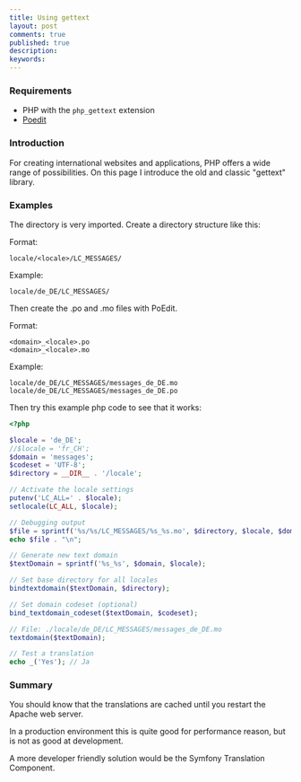 ```yaml
---
title: Using gettext
layout: post
comments: true
published: true
description: 
keywords: 
---
```


### Requirements

* PHP with the `php_gettext` extension
* [Poedit](https://poedit.net/)

### Introduction

For creating international websites and applications, PHP offers a wide range of possibilities. On this page I introduce the old and classic "gettext" library.

### Examples

The directory is very imported. Create a directory structure like this:

Format:

```
locale/<locale>/LC_MESSAGES/
```

Example:
```
locale/de_DE/LC_MESSAGES/
```

Then create the .po and .mo files with PoEdit.

Format:

```
<domain>_<locale>.po
<domain>_<locale>.mo

```

Example:

```
locale/de_DE/LC_MESSAGES/messages_de_DE.mo
locale/de_DE/LC_MESSAGES/messages_de_DE.po
```

Then try this example php code to see that it works:

```php
<?php

$locale = 'de_DE';
//$locale = 'fr_CH';
$domain = 'messages';
$codeset = 'UTF-8';
$directory = __DIR__ . '/locale';

// Activate the locale settings
putenv('LC_ALL=' . $locale);
setlocale(LC_ALL, $locale);

// Debugging output 
$file = sprintf('%s/%s/LC_MESSAGES/%s_%s.mo', $directory, $locale, $domain, $locale);
echo $file . "\n";

// Generate new text domain
$textDomain = sprintf('%s_%s', $domain, $locale);

// Set base directory for all locales
bindtextdomain($textDomain, $directory);

// Set domain codeset (optional)
bind_textdomain_codeset($textDomain, $codeset);

// File: ./locale/de_DE/LC_MESSAGES/messages_de_DE.mo
textdomain($textDomain);

// Test a translation
echo _('Yes'); // Ja
```


### Summary

You should know that the translations are cached until you restart the Apache web server. 

In a production environment this is quite good for performance reason, but is not as good at development. 

A more developer friendly solution would be the Symfony Translation Component.